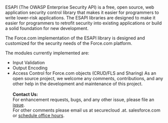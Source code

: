 ESAPI (The OWASP Enterprise Security API) is a free, open source, web application security control library that makes it easier for programmers to write lower-risk applications. The ESAPI libraries are designed to make it easier for programmers to retrofit security into existing applications or build a solid foundation for new development.

The Force.com implementation of the ESAPI library is designed and customized for the security needs of the Force.com platform.

The modules currently implemented are:
  * Input Validation
  * Output Encoding
  * Access Control for Force.com objects (CRUD/FLS and Sharing)
As an open source project, we welcome any comments, contributions, and any other help in the development and maintenance of this project.<br><br>
<b>Contact Us:</b><br>
For enhancement requests, bugs, and any other issue, please file an <a href='http://code.google.com/p/force-dot-com-esapi/issues/list'>issue</a>.<br>
For other comments please email us at securecloud .at. salesforce.com or <a href='http://security.force.com/PartnerOfficeHours'>schedule office hours</a>.